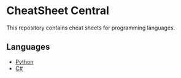 # CheatSheet Central

This repository contains cheat sheets for programming languages.

## Languages

- [Python](https://github.com/shoaibulhaque/CheatSheets/blob/main/Python-CheatSheet.md)
- [C#](https://github.com/shoaibulhaque/CheatSheets/blob/main/C%23-CheatsSheet.md)




